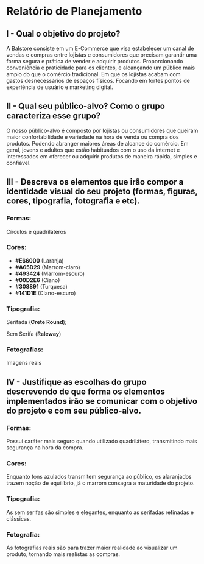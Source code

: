 # Relatório de Planejamento

## **I - Qual o objetivo do projeto?**

A Balstore consiste em um E-Commerce que visa estabelecer um canal de vendas e compras entre lojistas e consumidores que precisam garantir uma forma segura e prática de vender e adquirir produtos. Proporcionando conveniência e praticidade para os clientes, e alcançando um público mais amplo do que o comércio tradicional. Em que os lojistas acabam com gastos desnecessários de espaços físicos. Focando em fortes pontos de experiência de usuário e marketing digital.

## **II - Qual seu público-alvo? Como o grupo caracteriza esse grupo?**

O nosso público-alvo é composto por lojistas ou consumidores que queiram maior confortabilidade e variedade na hora de venda ou compra dos produtos. Podendo abranger maiores áreas de alcance do comércio. Em geral, jovens e adultos que estão habituados com o uso da internet e interessados em oferecer ou adquirir produtos de maneira rápida, simples e confiável.

## **III - Descreva os elementos que irão compor a identidade visual do seu projeto (formas, figuras, cores, tipografia, fotografia e etc).**

### **Formas:**

Círculos e quadriláteros

### **Cores:**

- **#E66000** (Laranja)
- **#A65D29** (Marrom-claro)
- **#493424** (Marrom-escuro)
- **#00D2E6** (Ciano)
- **#308891** (Turquesa)
- **#141D1E** (Ciano-escuro)

### **Tipografia:**

Serifada (**Crete Round**);

Sem Serifa (**Raleway**)

### **Fotografias:**

Imagens reais

## **IV - Justifique as escolhas do grupo descrevendo de que forma os elementos implementados irão se comunicar com o objetivo do projeto e com seu público-alvo.**

### **Formas:**

Possui caráter mais seguro quando utilizado quadrilátero, transmitindo mais segurança na hora da compra.

### **Cores:**

Enquanto tons azulados transmitem segurança ao público, os alaranjados trazem noção de equilíbrio, já o marrom consagra a maturidade do projeto.

### **Tipografia:**

As sem serifas são simples e elegantes, enquanto as serifadas refinadas e clássicas.

### **Fotografia:**

As fotografias reais são para trazer maior realidade ao visualizar um produto, tornando mais realistas as compras.